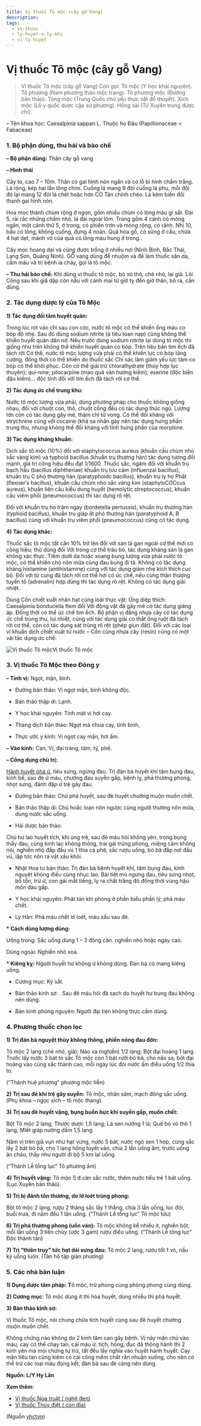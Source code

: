 ```yaml
---
title: Vị thuốc Tô mộc (cây gỗ Vang)
description: 
tags:
  - vi-thuoc
  - ly-huyet-v-ly-khi
  - vi-ly-huyet
---
```


# Vị thuốc Tô mộc (cây gỗ Vang) 

> Vị thuốc Tô mộc (cây gỗ Vang) Còn gọi: Tô mộc (Y học khái nguyên). Tô phương (Nam phương thảo mộc trạng). Tô phương mộc (Đường bản thảo). Tông mộc (Trung Quốc chủ yếu thực vật đổ thuyết). Xích mộc (Lỗ y quốc dược cập sử phương). Hồng sài (Tứ Xuyên trung được chí).

– Tên khoa học: Caesalpinia sappan L. Thuộc họ Đậu (Papillionaceae = Fabaceae)

### 1. Bộ phận dùng, thu hái và bào chế

**– Bộ phận dùng:** Thân cây gỗ vang

**– Hình thái**

Cây to, cao 7 – 10m. Thân có gai hình nón ngắn và có lỗ bì hình chấm trắng. Lá rộng, kép hai lần lông chim. Cuống lá mang 9 đôi cuống lá phụ, mỗi đội đó lại mang 12 đôi lá chét hoặc hơn CÓ Tân chính chéo. Lá kèm biến đổi thanh gai hình nón.

Hoa mọc thành chùm rộng ở ngọn, gồm nhiều chùm có lòng màu gỉ sắt. Đài 5, rải rác những chấm nhỏ, lá đài ngoài lõm. Trang gồm 4 cánh có móng ngắn, một cánh thứ 5, ở trong, có phiến trơn và móng rộng, có rãnh. Nhị 10, bầu có lông, không cuống, đựng 4 noãn. Quả hóa gỗ, có sừng ở cầu, chứa 4 hạt dẹt, mảnh vỏ của quả có lông màu hung ở trong..

Cây mọc hoang dại và cũng được trồng ở nhiều nơi (Ninh Bình, Bắc Thái, Lạng Sơn, Quảng Ninh). GỖ vang dùng để nhuộm và để làm thuốc săn da, cầm máu và trị bệnh ỉa chảy, gọi là tô mộc.

**– Thu hái bào chế:** Khi dùng vị thuốc tô mộc, bỏ vỏ thô, chẻ nhỏ, lại giã. Lôi Công sau khi giã dập còn nấu với cành mai từ giờ tỵ đến giờ thân, bỏ ra, cần dùng.

### 2. Tác dụng dược lý của Tô Mộc

**1) Tác dụng đối tâm huyết quản:**

Trong lúc rót vào chi sau con cóc, nước tô mộc có thể khiến ống máu co bóp độ nhẹ. Sau đó dùng sodium nitrite (á tiêu toan nạp) cũng không thể khiến huyết quản dãn nở. Nếu trước dùng sodium nitrite lại dùng tô mộc thì giống như trên không thể khiến huyết quản co bóp. Trên tiêu bản tim ếch đã tách rời Cơ thể, nước tô mộc lượng vừa phải có thể khiến lực có bóp tăng cường, đồng thời có thể khiến do thuốc sắc Chỉ sác làm giảm yếu lực tâm co bóp có thể khôi phục. Còn có thể giải trừ chloralhydrate (thủy hợp lục thuyên); qui-nine; pilocarpine (mao quả vân hương kiềm); eserine (độc biển đậu kiềm)… độc tính đối với tim ếch đã tách rời cơ thể.

**2) Tác dụng ức chế trung khu:**

Nước tô mộc lượng vừa phải, dùng phương pháp cho thuốc không giống nhau, đối với chuột con, thỏ, chuột cống đều có tác dụng thúc ngủ. Lượng lớn còn có tác dụng gây mê, thậm chí tử vong. Có thể đối kháng với strychnine cùng với cocaine (khả sa nhân gây nên tác dụng hưng phấn trung thu, nhưng không thể đối kháng với tính hưng phấn của morphine.

**3) Tác dụng kháng khuẩn:**

Dịch sắc tô mộc (10%) đối với staphylococcus aureus (khuẩn cầu chùm nho sắc vàng kim) và typhoid bacillus (khuẩn trụ thương hàn) tác dụng tương đối mạnh, giá trị công hiệu đều đạt 1/1600. Thuốc sắc, ngâm đối với khuẩn trụ bạch hầu (bacillus diphtheriae) khuẩn trụ lưu cảm (influenzal bacillus), khuấn trụ C phó thương hàn (paratyphoidc bacillus), khuẩn trụ ly họ Phất (flexner’s bacillus), khuẩn cầu chùm nho sắc vàng kim (staphyloCOCcus aureus), khuẩn liên cầu kiểu dung huyết (hemolytic streptococcus), khuẩn cầu viêm phổi (pneumococcus) thì tác dụng rõ rệt.

Đối với khuẩn trụ ho trăm ngày (bordetella pertussis), khuẩn trụ thương hàn (typhoid bacillus), khuẩn trụ giáp ất phó thương hàn (paratyphoid A, B bacillus) cùng với khuẩn trụ viêm phổi (pneumococcus) cũng có tác dụng.

**4) Tác dụng khác:**

Thuốc sắc tô mộc tất cần 10% trở lên đối với sán lá gan ngoài cơ thể mới có công hiệu; thử dùng đối Với trong cơ thể trâu bò, tác dụng kháng sán lá gan không xác thực. Tiêm dưới da hoặc xoang bụng lượng vừa phải nước tô mộc, có thể khiến chó nôn mửa cùng đau bụng đi tả. Không có tác dụng kháng histamine (antihistamine) cùng với tác dụng giảm nhẹ kích thích cục bộ. Đối với tử cung đã tách rời cơ thể hơi có ức chế, nếu cùng thận thượng tuyến tố (adrenalin) hợp dùng thì tác dụng rõ rệt. Không có tác dụng giải nhiệt.

Dùng Cồn chiết xuất nhân hạt cùng loài thực vật: Ứng diệp thích: Caesalpinia bonducella flem đối Với động vật đã gây mê có tác dụng giáng áp. Đồng thời có thể ức chế tim ếch. Bộ phận vị đắng nhựa cây có tác dụng ức chế trung thu, lui nhiệt, cùng với tác dụng giải co thắt ống ruột đã tách rời cơ thể, còn có tác dụng sát trùng rõ rệt (phép giun đất). Đối với các loại vi khuẩn dịch chiết xuất từ nước – Cồn cùng nhựa cây (resin) cũng có một vài tác dụng ức chế. 

![Vị thuốc Tô mộc](/imgs/yhctvn/Vi-thuoc-To-moc.jpg)Vị thuốc Tô mộc

### 3. Vị thuốc Tô Mộc theo Đông y

**– Tính vị:** Ngọt, mặn, bình. 

+ Đường bản thảo: Vị ngọt mặn, bình không độc. 

+ Bản thảo thập di: Lạnh. 

+ Y học khái nguyên: Tính mát vị hơi cay. 

+ Thang dịch bản thảo: Ngọt mà chua cay, tính bình, 

+ Thực ước y kính: Vị ngọt cay mặn, hơi ấm. 

**– Vào kinh:** Can, Vị, đại tràng, tâm, tỳ, phế. 

**– Công dụng chủ trị:**

[Hành huyết phá ứ](/yhctvn/dai-cuong-cac-thuoc-ve-huyet), tiêu sưng, ngừng đau. Trị đàn bà huyết khí tâm bụng đau, kinh bế, sau đẻ ứ máu, chướng đau suyễn gấp, bệnh lỵ, phá thương phong, nhọt sưng, đánh đập ứ trệ gây đau.

+ Đường bản thảo: Chủ phá huyết, sau đẻ huyết chướng muộn muốn chết.

+ Bản thảo thập di: Chủ hoắc loạn nôn ngược cùng người thường nôn mửa, dùng nước sắc uống.

+ Hải dược bản thảo:

Chủ hư lao huyết tích, khí ủng trệ, sau đẻ máu hôi không yên, trong bụng thấy đau, cùng kinh lạc không thông, trai gái trúng phong, miệng câm không nói, nghiền nhỏ đắp đầu vú 1 thìa cà phê, sắc rượu uống, bỏ bã đắp nơi đầu vú, lập tức nôn ra vật xấu khỏi. 

+ Nhật Hoa tư bản thảo: Trị đàn bà bệnh huyết khí, tâm bụng đau, kinh nguyệt không điều cùng nhục lao. Bài tiết mủ ngưng đau, tiêu sưng nhọt, bố tổn, trừ ứ, con gái mất tiếng, lỵ ra chất trắng đỏ đồng thời vùng hậu môn đau gấp.

+ Y học khái nguyên: Phát tán khí phòng ở phần biểu phần lý, phá máu chết.

+ Lý Hãn: Phá máu chết lở loét, máu xấu sau đẻ.

**\* Cách dùng lượng dùng:**

Uống trong: Sắc uống dùng 1 – 3 đồng cân. nghiền nhỏ hoặc ngày cao.

Dùng ngoài: Nghiền nhỏ xoa. 

**\* Kiêng kỵ:** Người huyết hư không ứ không dùng. Đàn bà có mang kiêng uống.

+ Cương mục: Ký sắt. 

+ Bản thảo kinh sơ: . Sau đẻ máu hôi đã sạch do huyết hư bụng đau không nên dùng.

+ Bản kinh phùng nguyên: Người đại tiện không thực cấm dùng.

### 4. Phương thuốc chọn lọc

**1) Trị đàn bà nguyệt thủy không thông, phiền nóng đau đớn:**

Tô mộc 2 lạng (chẻ nhỏ, giã); Não xa (nghiền) 1/2 lạng; Bột đại hoàng 1 lạng. Trước lấy nước 3 bát to sắc Tô mộc còn 1 bát rưỡi bỏ bã, cho não sa, bột đại hoàng vào cùng sắc thành cao, mỗi ngày lúc đói nước ấm điều uống 1/2 thìa to.

(“Thánh huệ phương” phương mộc tiễn)

**2) Trị sau đẻ khí trệ gây suyễn:** Tô mộc, nhân sâm, mạch đông sắc uống.(Phụ khoa – ngọc xích – tô mộc thang).

**3) Trị sau đẻ huyết vậng, bụng buồn bực khí suyền gấp, muốn chết:**

Bột Tô mộc 2 lạng; Thược dược 1,5 lạng; Lá sen nướng 1 lá; Quế bỏ vỏ thô 1 lạng; Miết giáp nướng dấm 1,5 lạng

Năm vị trên giã vụn như hạt vừng, nước 5 bát, nước ngó sen 1 hợp, cùng sắc lấy 2 bát bỏ bã, cho 1 lạng hồng tuyết vào, chia 2 lần uống ấm, trước uống ăn cháo, thấy như người đi bộ 5 km lại uống.

(“Thánh Lễ tổng lục” Tô phương ẩm)

**4) Trị huyết vậng:** Tô mộc 5 đ.cân sắc nước, thêm nước tiểu trẻ 1 bát uống. (Lục Xuyên bản thảo).

**5) Trị bị đánh tổn thương, do lở loét trúng phong:**

Bột tô mộc 2 lạng, rượu 2 tháng sắc lấy 1 thằng, chia 3 lần uống, lúc đói, buổi trưa, đi nằm đều 1 lần uống. (“Thánh Lễ tổng lục” Tô mộc tửu) 

**6) Trị phá thương phong (uốn ván):** Tô mộc không kể nhiều ít, nghiền bột, mỗi lần uống 3 tiền chùy (ước 3 gam) rượu điều uống. (“Thánh Lễ tông lục” Độc thánh tản)

**7) Trị “thiên trụy” tức hạt dái sưng đau:** Tô mộc 2 lạng, rượu tốt 1 vò, nấu kỹ uống luôn. (Tân hồ tập giàn phương) 

### 5. Các nhà bàn luận

**1) Dụng dược tâm pháp:** **T**ô mộc, trừ phong cùng phòng phong cùng dùng.

**2) Cương mục**: Tô mộc dùng ít thì hòa huyết, dùng nhiều thì phá huyết. 

**3) Bản thảo kinh sơ:**

Vị thuốc Tô mộc, nói chung chữa tích huyết cùng sau đẻ huyết chướng muộn muốn chết.

Không chứng nào không do 2 kinh tâm can gây bệnh. Vị này mặn chủ vào máu, cay có thể chạy tan, cái máu ứ. tích, hỏng, đục đã thông hành thi 2 kinh yên mà mọi chứng tự trừ, tất đều lấy nghĩa vào huyết hành huyết. Cay mặn tiêu tan cũng kiêm có cái công mềm chất rắn nhuận xuống, cho nên có thể trừ các loại máu đọng kết, đàn bà sau đẻ càng nên dùng. 

**Nguồn: L/Y Hy Lãn**

**Xem thêm:**

* [Vị thuốc Nga truật ( nghệ đen)](/yhctvn/vi-thuoc-nga-truat-nghe-den)
* [Vị thuốc Thủy điệt ( con đỉa)](/yhctvn/vi-thuoc-thuy-diet-con-dia)

(Nguồn <a href="https://yhctvn.com/vi-thuoc-to-moc-cay-go-vang/" target="_blank">yhctvn</a>)
